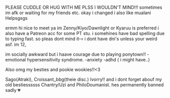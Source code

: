 PLEASE CUDDLE OR HUG WITH ME PLSS I WOULDN'T MIND!!! sometimes im afk or waiting for my friends etc.  okay i changed i also like mualani Helpsgsgs

ermm hi nice to meet ya im Zenny/Kiyo/Dawnlight or Kyaruu is preferred i also have a Patreon acc for some PT stu. i somehines have bad spelling due to typing fast. so pleas dont mind it-💀 i dont have dni's unless your weird asf. im 12,

im socially awkward but i haave courage due to playing ponytown!!
-emotional hypersensitivity syndrome.
-anxiety
-adhd ( i might have..)

Also omg my besties and pookie wookies!!<3

Sago(Atraki), Croissant_bbg(theie disc.) Ivorry!! and i dont forget abouf my old bestiessssss Chantry/Uzi and PhiloDoumanist. hes permanently banned sadly 💔
